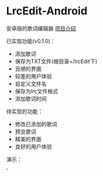 # LrcEdit-Android
安卓版的歌词编辑器
[项目介绍](https://www.licz.site/2018/04/04/%E9%A1%B9%E7%9B%AE%E4%BB%8B%E7%BB%8D/)

已实现功能(v0.1.0)：
* 添加歌词
* 保存为TXT文件(根目录+/lrcEdit下)
* 丑陋的界面
* 较差的用户体验
* 自定义文件名
* 保存为lrc文件格式
* 添加歌词时间

待实现的功能：
* 修改已添加的歌词
* 预览歌词
* 精美的界面
* 良好的用户体验

演示：

<img src="https://lichaozhong.oss-cn-beijing.aliyuncs.com/SVID_20180429_231804_1.gif" style="zoom:30%" />
